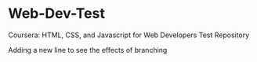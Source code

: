 # Web-Dev-Test
Coursera: HTML, CSS, and Javascript for Web Developers Test Repository

Adding a new line to see the effects of branching
